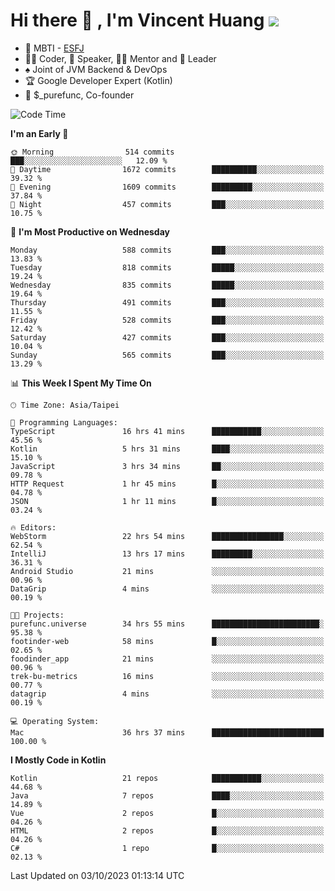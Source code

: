 # Hi there 👋 , I'm Vincent Huang ![](https://komarev.com/ghpvc/?username=Jian-Min-Huang)
- 👀 MBTI - [ESFJ](https://www.16personalities.com/esfj-personality)
- 👨‍💻 Coder, 🎤 Speaker, 👨‍🏫 Mentor and 🚀 Leader
- ♠️ Joint of JVM Backend & DevOps
- 🏆 Google Developer Expert (Kotlin)
- 💼 $_purefunc, Co-founder

<!--START_SECTION:waka-->
![Code Time](http://img.shields.io/badge/Code%20Time-2%2C633%20hrs%2044%20mins-blue)

**I'm an Early 🐤** 

```text
🌞 Morning                514 commits         ███░░░░░░░░░░░░░░░░░░░░░░   12.09 % 
🌆 Daytime                1672 commits        ██████████░░░░░░░░░░░░░░░   39.32 % 
🌃 Evening                1609 commits        █████████░░░░░░░░░░░░░░░░   37.84 % 
🌙 Night                  457 commits         ███░░░░░░░░░░░░░░░░░░░░░░   10.75 % 
```
📅 **I'm Most Productive on Wednesday** 

```text
Monday                   588 commits         ███░░░░░░░░░░░░░░░░░░░░░░   13.83 % 
Tuesday                  818 commits         █████░░░░░░░░░░░░░░░░░░░░   19.24 % 
Wednesday                835 commits         █████░░░░░░░░░░░░░░░░░░░░   19.64 % 
Thursday                 491 commits         ███░░░░░░░░░░░░░░░░░░░░░░   11.55 % 
Friday                   528 commits         ███░░░░░░░░░░░░░░░░░░░░░░   12.42 % 
Saturday                 427 commits         ███░░░░░░░░░░░░░░░░░░░░░░   10.04 % 
Sunday                   565 commits         ███░░░░░░░░░░░░░░░░░░░░░░   13.29 % 
```


📊 **This Week I Spent My Time On** 

```text
🕑︎ Time Zone: Asia/Taipei

💬 Programming Languages: 
TypeScript               16 hrs 41 mins      ███████████░░░░░░░░░░░░░░   45.56 % 
Kotlin                   5 hrs 31 mins       ████░░░░░░░░░░░░░░░░░░░░░   15.10 % 
JavaScript               3 hrs 34 mins       ██░░░░░░░░░░░░░░░░░░░░░░░   09.78 % 
HTTP Request             1 hr 45 mins        █░░░░░░░░░░░░░░░░░░░░░░░░   04.78 % 
JSON                     1 hr 11 mins        █░░░░░░░░░░░░░░░░░░░░░░░░   03.24 % 

🔥 Editors: 
WebStorm                 22 hrs 54 mins      ████████████████░░░░░░░░░   62.54 % 
IntelliJ                 13 hrs 17 mins      █████████░░░░░░░░░░░░░░░░   36.31 % 
Android Studio           21 mins             ░░░░░░░░░░░░░░░░░░░░░░░░░   00.96 % 
DataGrip                 4 mins              ░░░░░░░░░░░░░░░░░░░░░░░░░   00.19 % 

🐱‍💻 Projects: 
purefunc.universe        34 hrs 55 mins      ████████████████████████░   95.38 % 
footinder-web            58 mins             █░░░░░░░░░░░░░░░░░░░░░░░░   02.65 % 
foodinder_app            21 mins             ░░░░░░░░░░░░░░░░░░░░░░░░░   00.96 % 
trek-bu-metrics          16 mins             ░░░░░░░░░░░░░░░░░░░░░░░░░   00.77 % 
datagrip                 4 mins              ░░░░░░░░░░░░░░░░░░░░░░░░░   00.19 % 

💻 Operating System: 
Mac                      36 hrs 37 mins      █████████████████████████   100.00 % 
```

**I Mostly Code in Kotlin** 

```text
Kotlin                   21 repos            ███████████░░░░░░░░░░░░░░   44.68 % 
Java                     7 repos             ████░░░░░░░░░░░░░░░░░░░░░   14.89 % 
Vue                      2 repos             █░░░░░░░░░░░░░░░░░░░░░░░░   04.26 % 
HTML                     2 repos             █░░░░░░░░░░░░░░░░░░░░░░░░   04.26 % 
C#                       1 repo              █░░░░░░░░░░░░░░░░░░░░░░░░   02.13 % 
```




 Last Updated on 03/10/2023 01:13:14 UTC
<!--END_SECTION:waka-->
